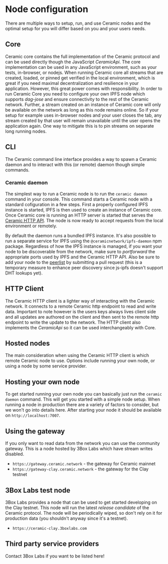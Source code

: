 # Node configuration
There are multiple ways to setup, run, and use Ceramic nodes and the optimal setup for you will differ based on you and your users needs.

## Core
Ceramic core contains the full implementation of the Ceramic protocol and can be used directly though the JavaScript *CeramicApi*. The core implementation can be used in any JavaScript environment, such as your tests, in-browser, or nodejs. When running Ceramic core all streams that are created, loaded, or pinned get verified in the local environment, which is great if you need maximal decentralization and resilience in your application. However, this great power comes with responsibility. In order to run Ceramic Core you need to configure your own IPFS node which supports *dag-jose* and ensure connectivity to the rest of the Ceramic network. Further, a stream created on an instance of Ceramic core will only be available on the network as long as this node remains online. So if your setup for example uses in-browser nodes and your user closes the tab, any stream created by that user will remain unavailable until the user opens the application again. One way to mitigate this is to pin streams on separate long running nodes.

## CLI
The Ceramic command line interface provides a way to spawn a Ceramic daemon and to interact with this (or remote) daemon though simple commands.

### Ceramic daemon
The simplest way to run a Ceramic node is to run the `ceramic daemon` command in your console. This command starts a Ceramic node with a standard cofiguration in a few steps. First a properly configured IPFS instance is started, IPFS is then used to create an instance of Ceramic core. Once Ceramic core is running an HTTP server is started that serves the [Ceramic HTTP API](./reference/http-api.md). The node is now ready to accept requests from the local environment or remotely.

By default the daemon runs a bundled IPFS instance. It's also possible to run a separate service for IPFS using the `@ceramicnetwork/ipfs-daemon` npm package. Regardless of how the IPFS instance is managed, if you want your node to be discoverable from the network, make sure to *portforward* the appropriate ports used by IPFS and the Ceramic HTTP API. Also be sure to add your node to the [peerlist](https://github.com/ceramicnetwork/peerlist/blob/main/testnet-clay.json) by submitting a pull request (this is a temporary measure to enhance peer discovery since js-ipfs doesn't support DHT lookups yet).


## HTTP Client
The Ceramic HTTP client is a lighter way of interacting with the Ceramic network. It connects to a remote Ceramic http endpoint to read and write data. Important to note however is the users keys always lives client side and all updates are authored on the client and then sent to the remote http endpoint to write the update to the network. The HTTP client also implements the *CeramicApi* so it can be used interchangeably with Core.

## Hosted nodes
The main consideration when using the Ceramic HTTP client is which remote Ceramic node to use. Options include running your own node, or using a node by some service provider.

## Hosting your own node
To get started running your own node you can basically just run the `ceramic daemon` command. This will get you started with a simple node setup. When running a node in production there are a variety of factors to consider, but we won't go into details here. After starting your node it should be available on `http://localhost:7007`.

## Using the gateway
If you only want to read data from the network you can use the community gateway. This is a node hosted by 3Box Labs which have stream writes disabled.

* `https://gateway.ceramic.network` - the gateway for Ceramic mainnet
* `https://gateway-clay.ceramic.network` - the gateway for the Clay testnet

## 3Box Labs test node
3Box Labs provides a node that can be used to get started developing on the Clay testnet. This node will run the latest *release candidate* of the Ceramic protocol. The node will be periodically wiped, so don't rely on it for production data (you shouldn't anyway since it's a testnet).

* `https://ceramic-clay.3boxlabs.com`


## Third party service providers

Contact 3Box Labs if you want to be listed here!
